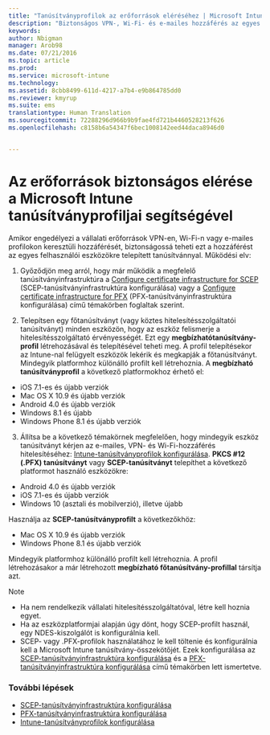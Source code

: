 ```yaml
---
title: "Tanúsítványprofilok az erőforrások eléréséhez | Microsoft Intune"
description: "Biztonságos VPN-, Wi-Fi- és e-mailes hozzáférés az egyes eszközökre telepített tanúsítványok segítségével."
keywords: 
author: Nbigman
manager: Arob98
ms.date: 07/21/2016
ms.topic: article
ms.prod: 
ms.service: microsoft-intune
ms.technology: 
ms.assetid: 8cbb8499-611d-4217-a7b4-e9b864785dd0
ms.reviewer: kmyrup
ms.suite: ems
translationtype: Human Translation
ms.sourcegitcommit: 72288296d966b9b9fae4fd721b4460528213f626
ms.openlocfilehash: c8158b6a54347f6bec1008142eed44daca8946d0


---
```


# Az erőforrások biztonságos elérése a Microsoft Intune tanúsítványprofiljai segítségével
Amikor engedélyezi a vállalati erőforrások VPN-en, Wi-Fi-n vagy e-mailes profilokon keresztüli hozzáférését, biztonságossá teheti ezt a hozzáférést az egyes felhasználói eszközökre telepített tanúsítvánnyal. Működési elv:

1. Győződjön meg arról, hogy már működik a megfelelő tanúsítványinfrastruktúra a [Configure certificate infrastructure for SCEP](configure-certificate-infrastructure-for-scep.md) (SCEP-tanúsítványinfrastruktúra konfigurálása) vagy a [Configure certificate infrastructure for PFX](configure-certificate-infrastructure-for-pfx.md) (PFX-tanúsítványinfrastruktúra konfigurálása) című témakörben foglaltak szerint.

2. Telepítsen egy főtanúsítványt (vagy köztes hitelesítésszolgáltatói tanúsítványt) minden eszközön, hogy az eszköz felismerje a hitelesítésszolgáltató érvényességét. Ezt egy **megbízhatótanúsítvány-profil** létrehozásával és telepítésével teheti meg. A profil telepítésekor az Intune-nal felügyelt eszközök lekérik és megkapják a főtanúsítványt. Mindegyik platformhoz különálló profilt kell létrehoznia. A **megbízható tanúsítványprofil** a következő platformokhoz érhető el:
 -  iOS 7.1-es és újabb verziók
 -  Mac OS X 10.9 és újabb verziók
 -  Android 4.0 és újabb verziók
 -  Windows 8.1 és újabb
 -  Windows Phone 8.1 és újabb verziók

3. Állítsa be a következő témakörnek megfelelően, hogy mindegyik eszköz tanúsítványt kérjen az e-mailes, VPN- és Wi-Fi-hozzáférés hitelesítéséhez: [Intune-tanúsítványprofilok konfigurálása](configure-intune-certificate-profiles.md). **PKCS #12 (.PFX) tanúsítványt** vagy **SCEP-tanúsítványt** telepíthet a következő platformot használó eszközökre:

-  Android 4.0 és újabb verziók
-  iOS 7.1-es és újabb verziók
-  Windows 10 (asztali és mobilverzió), illetve újabb

Használja az **SCEP-tanúsítványprofilt** a következőkhöz:
-   Mac OS X 10.9 és újabb verziók
-   Windows Phone 8.1 és újabb verziók

Mindegyik platformhoz különálló profilt kell létrehoznia. A profil létrehozásakor a már létrehozott **megbízható főtanúsítvány-profillal** társítja azt.

> [!NOTE]           
> -    Ha nem rendelkezik vállalati hitelesítésszolgáltatóval, létre kell hoznia egyet.
>- Ha az eszközplatformjai alapján úgy dönt, hogy SCEP-profilt használ, egy NDES-kiszolgálót is konfigurálnia kell.
>-  SCEP- vagy .PFX-profilok használatához le kell töltenie és konfigurálnia kell a Microsoft Intune tanúsítvány-összekötőjét.
> Ezek konfigurálása az [SCEP-tanúsítványinfrastruktúra konfigurálása](configure-certificate-infrastructure-for-scep.md) és a [PFX-tanúsítványinfrastruktúra konfigurálása](configure-certificate-infrastructure-for-pfx.md) című témakörben lett ismertetve.

### További lépések
- [SCEP-tanúsítványinfrastruktúra konfigurálása](configure-certificate-infrastructure-for-scep.md)
- [PFX-tanúsítványinfrastruktúra konfigurálása](configure-certificate-infrastructure-for-pfx.md)
- [Intune-tanúsítványprofilok konfigurálása](configure-intune-certificate-profiles.md)



<!--HONumber=Jul16_HO3-->


